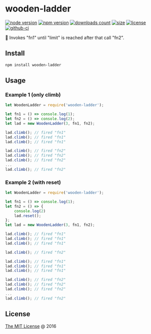 # wooden-ladder

[![node version](https://img.shields.io/node/v/wooden-ladder.svg)](https://www.npmjs.com/package/wooden-ladder)
[![npm version](https://badge.fury.io/js/wooden-ladder.svg)](https://badge.fury.io/js/wooden-ladder)
[![downloads count](https://img.shields.io/npm/dt/wooden-ladder.svg)](https://www.npmjs.com/package/wooden-ladder)
[![size](https://packagephobia.com/badge?p=wooden-ladder)](https://packagephobia.com/result?p=wooden-ladder)
[![license](https://img.shields.io/npm/l/wooden-ladder.svg)](https://piecioshka.mit-license.org)
[![github-ci](https://github.com/piecioshka/wooden-ladder/actions/workflows/testing.yml/badge.svg)](https://github.com/piecioshka/wooden-ladder/actions/workflows/testing.yml)

🔨 Invokes "fn1" until "limit" is reached after that call "fn2".

## Install

```bash
npm install wooden-ladder
```

## Usage

### Example 1 (only climb)

```javascript
let WoodenLadder = require('wooden-ladder');

let fn1 = () => console.log(1);
let fn2 = () => console.log(2);
let lad = new WoodenLadder(3, fn1, fn2);

lad.climb(); // fired "fn1"
lad.climb(); // fired "fn1"
lad.climb(); // fired "fn1"

lad.climb(); // fired "fn2"
lad.climb(); // fired "fn2"
lad.climb(); // fired "fn2"
...
lad.climb(); // fired "fn2"
```

### Example 2 (with reset)

```javascript
let WoodenLadder = require('wooden-ladder');

let fn1 = () => console.log(1);
let fn2 = () => {
    console.log(2)
    lad.reset();
};
let lad = new WoodenLadder(3, fn1, fn2);

lad.climb(); // fired "fn1"
lad.climb(); // fired "fn1"
lad.climb(); // fired "fn1"

lad.climb(); // fired "fn2"

lad.climb(); // fired "fn1"
lad.climb(); // fired "fn1"
lad.climb(); // fired "fn1"

lad.climb(); // fired "fn2"
lad.climb(); // fired "fn2"
lad.climb(); // fired "fn2"
...
lad.climb(); // fired "fn2"
```

## License

[The MIT License](https://piecioshka.mit-license.org) @ 2016
